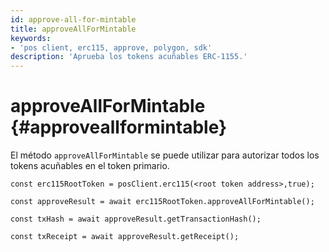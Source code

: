 ```yaml
---
id: approve-all-for-mintable
title: approveAllForMintable
keywords:
- 'pos client, erc115, approve, polygon, sdk'
description: 'Aprueba los tokens acuñables ERC-1155.'
---
```


# approveAllForMintable {#approveallformintable}

El método `approveAllForMintable` se puede utilizar para autorizar todos los tokens acuñables en el token primario.

```
const erc115RootToken = posClient.erc115(<root token address>,true);

const approveResult = await erc115RootToken.approveAllForMintable();

const txHash = await approveResult.getTransactionHash();

const txReceipt = await approveResult.getReceipt();

```
